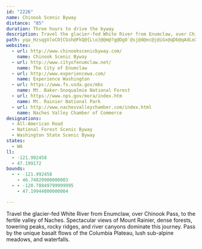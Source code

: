 ```yaml
---
id: "2226"
name: Chinook Scenic Byway
distance: "85"
duration: Three hours to drive the byway
description: Travel the glacier-fed White River from Enumclaw, over Chinook Pass, to the fertile valley of Naches. Spectacular views of Mount Rainier, dense forests, towering peaks, rocky ridges, and river canyons dominate this journey. Pass by the unique basalt flows of the Columbia Plateau, lush sub-alpine meadows, and waterfalls.
path: yqa_HzsqgV]oCO{CGsh@FkQ@{L\o}@@m@?g@DgO`@sj@d@ec@j@iGx@qDb@qAdLeX~@iDb@_CX_B`@aF\{Q^mDx@aFnAeE~B{EdYk_@nRuVnLoMf`@ka@vAgArGsCrAeAxAgBlEoHbCsBpl@eTxBoA|AyAtA_B|@sBxAsEn@uGh@yNj@aObOuxDb@wETcBz@yDb@uAhAsClAwBtPeVtAsClAmDx@gDbHec@l@qCpHmX^yBJkALmC?_BOaD}DiXiBiJs@qC_@_A}BmDkQkU}@eBu@gDSgAeAgMc@gGEgA@eFfAiS@gBIsDWyBc@aBs@oB{@aBiZy`@aCuD{A_D}Nq_@yAgEw@qCiCiNoAoFs@_C_BaDiCmDwBiDo@oAqLkZuLwYiDkJiAiGMeC?{@l@sQP_CVgBz@mDpMsf@jB{GpUgw@tBaHpKs[x@aF`A_Kf@oB^kAr@wArGeLnA_D^yAL_AXkEJm_@OmC]uCeAeGKgACcABiDTyATsArAkDrGuLtGoMt@gCbBmHXeChAaH~@uDhMk`@hB_JbFsYpJos@Z}EHoEa@_f@@gFf@mN`Bk^RcGLaIj@k|@I_FKkBo@yDiAsEwYuaA}@yBsF{Ji@_By@gEMyA?sDVeCh@eD~BiIx@qBhAoBrEqGdHcLhhAotBbh@e`AnPcVtKsNdAgA|GsD~s@q]bFgC`BmA|C_D~BsCpFeIlDqDdPaTnEmF`FiH`HkNrAiBdAkBrAeBrB_C~EsEjBuAhEuDxDyDjJuK|CmCjKkInBkAxCsArb@uNrAs@t@g@f@_@lEsDjG}Ff@[PIz@c@n@SPEZGdE]vTq@nTcA~L_@dDc@pDgAlFsCnPgNfHiF|@e@~Bs@|F}@~OYvFg@bR_D|K{ArBk@vF{CvEwAtASjF_@`JMnAY~BkAjHoGxA_AbFeB`FqArB[|AKdOEnAQpIiC|KsDlEqBpD{B|DsDvEaGtNiS|Zya@hAiBrA{C^qAx@iDj@mEVgE?uNHsBP_CfAgFtA_ElCgHvZkv@rBsErAsBxCmDlBsAxBeArHkBvAk@`^}TlEyAbDu@~O_BvCCnAJ~@VpDtA|EjChBr@dCp@vD`@|TVtCL`D\rB^vEzArBjA`OvG|RdIdEnBzIhD|ExAjIlA`ZfCnNlBhDJrCMxAU`FuA~WuMfQ_JdNgIdDgCxKwJpHkFbDkBrEoAnACfEj@rBl@tDhB|B`CrA`BjFfJt@v@vDfCpIfDxA^vOnCzEh@rAX~BLvEGfOq@dIq@vFIhRqD|DGhTJlStBfKrArAj@hDrBpD~A|InAhQdFry@|KhFhApDlA|YnSzFzEbExDnA~@xBr@jDf@rElB~Ah@vETlHVpC?`\sH|GoDlDsCd@K~B?vE]bC[lDmA~LkAn@Q~E{CpGy@xAKxAFlR~G|AJ~@En@YdA}@`C}Cj@]l@GvWhDxChAnANx@Eh@O\Wz@s@`@k@JG~AgFXwDCoDUsA]cAuB}DsA}CcGwNSw@UcB@yBLqA~DqR`DaK~@_AfCs@z@i@vAsAp@[VYTk@DsAKk@q@{@u@K_ExAa@Xo@JeAx@cAzByBbM_@bAwEhGeAvC_@tBI|A?hBbC`Pd@lEvDlMHt@Cv@Uf@c@X[Di@S}@gB}DyJe@mBi@{DgC{REeBBoArBaJd@iAlBoCXw@tBoI^_CDsAGqAy@sDSoAE_A@kAf@oCZe@jIyFr@y@Ts@HgBMeAe@mA}CwFeAoAiBs@iAWwCEeAPmAf@oA~@kCdAuCSiALmF`DkDpDu@`@_ARoA?gAa@cJoKi@c@}DuAqDeCiCgC_DsD}CqEwHwNqC_FmFuOo@cDiAeE}B{H}FyNKaAEgESsAy@eDi@yE_@mBe@aBq@yAe@eBoA{GyBiJgIa]}Fa]sA{LiAoR_A_I}@mXSqCiCqUe@kHy@cHMmBo@mRYaa@QqGwAwRUgG_@eE_BqN}@kGsBeJeB}G{EiOyUoj@}EiK_BkEgAuEmDyS_BuG_B{EqB_FuEgKq@{B[gDDmKAuC]eCo@gBsEkGiBoBqDiC{A_Cq@wBUwBEsC@gBVmC~@sGNwBD{AKsDcE_]WmEe@_d@_@ea@?gBUsI_AiI}DiXmA_Ie@uBwAqEmB{EiGcMiDyFqBeBuCsAsTiImAwA}C{FiCmD_AeAs@k@yPqJiHsEsAcB}@}BmKc]}_@ylA_GqRuFuTwMoj@kJ{ZSmBU}Pe@qDy@aCcEoFsAwBwAyCg@uAm@_CwFe\_g@muBcV}bAsMik@uAaKsOouAkBcKM}AIgDv@{rAYaCoA_FW_BEuADkA|@uHD_EKmBm@yFUkA_BuEWsBUaQHcJ}Bq]EeBDkBR{BXgAz@yB\mAX}ADo@@kAq@}Y]aCk@mCwFyPm@sB[iCmCiXM_Ay@mDq@sBs@cBqDcGgH}TQkAMaBBm@ReC~@yENmBI_DyAuOo@{FUqAwQqr@a@yBM_AEkDd@oLAgF_@gFwAcPO_EIcJO_FyAmNUoF@_CjBy\@sAEiCy@}HsEi]{Lsz@SyBYmGAuIT}FdDgh@PaE?oFMwA_AmFiAaDaDsDmFgDe@m@oAsB_AsDcEqXy@yDa@mAoDkHUaAWeCLmCTaAbAeCZkAVsCCyBu@sGcCuOs@iGEqBNaG?uC_AaHGyEKmBYcBk@}AkDmF[w@c@aC?eBH{ARwAd@kAr@gA`NaNl@a@nB]x@Hr@Nd@Xr@p@bEfFx@p@dBdAlA`@rBd@hTfBxPp@bZn@lAIxAk@|BmBj@y@lAmCbC{HzAcEzC{EhBsBhGuF`AeA`ByBpVy^bDwD`FsEnAmBpG{NnCiEvAgBnPmPrCmBvJyDn@MbBMlI^|BWrBs@lBkAnAeAnBoCrBwEbEiH|EuH`FaGvCkCxY}UdJ_GbAgAdA{A~@oBn@oBfBaHx@wBjLcRvHqOxC_EvAmArCcBhC{@~@ShAElCPdBr@dGrEjBl@bDPbAKhC}@|AaAhBgCvByDnEaLx@_BfBmCbHuIvCgFfO_a@|DyNbA_CrBoCpHaFrBqClAmC~C{IpKiUfAyAnEiEfBqCn@yAb@uA~BgMrBuJdBgG`D}GrCuEdCuFjIaWvAaDhDeFtBuBtNoKl@q@lAyB|D{IvJcVh@sBTqAXcDNyGXoSPoC^cAXe@v@g@hAYz@LzCpAdAL~AMrAk@rA_B^aAxAmExByIl@{Az@kA|AgA~\iOnDwBn@k@~AuBtEgInAgBbR}StAiCh@{AXmAvHyb@hAsFj@qB|Pmb@n@gArBeCbBsAvGyDfKaH~IoFnBq@hBStA?zGl@nFd@b@D|BGvAUzAc@~BoApF}Cp@]vH_GbB_AtCeAnEi@rFOfCWjAWlAm@vAiA`HkGzHcHpH}GvGeFzMqIjIkF`MeIhF_D~AaAdBoAvBeBvBgBfA_A~AuAzCiCxCgCbFkEtCeCz@u@~D}CpCqAfCU|A]nAm@bAq@j@k@bDeFnAqBhAgB`AmAhAoAtCgChAcAdDmCjAeA|@{@fCeDbAeAxAsAbBaA`Ac@~@]vIwC`IoCdAe@p@c@v@m@h@m@l@{@r@qAp@cBlBcGtDyKhCsGrZoo@bEgI|AsEhA}GvBmP|CqTbVi~A~AmGtAyDrLyYvF{LlF{IlHqJfDwDtAoArCuAfI}@lCs@fCaAnBkAxB_BbB_BrBaCnAeBhAoB|f@_~@n@wAxAyDr@aClUibA~CiTlA}GzAsFrKw]dAgC^e@tAaAp@Qz@?l@JxAz@h@h@vE`GhB`AbBV~A?zA]x@a@bB}AfAcBnD_KrCmIfDoKx@uBrAiC|EiIvGgI`@q@v@cBx@sCdDgNxAaH`@eC~@cJ`H{{@`@oGb@sKXou@
websites:
  - url: http://www.chinookscenicbyway.com/
    name: Chinook Scenic Byway
  - url: http://www.cityofenumclaw.net/
    name: The City of Enumclaw
  - url: http://www.experiencewa.com/
    name: Experience Washington
  - url: https://www.fs.usda.gov/mbs
    name: Mt. Baker-Snoqualmie National Forest
  - url: https://www.nps.gov/mora/index.htm
    name: Mt. Rainier National Park
  - url: http://www.nachesvalleychamber.com/index.html
    name: Naches Valley Chamber of Commerce
designations:
  - All-American Road
  - National Forest Scenic Byway
  - Washington State Scenic Byway
states:
  - WA
ll:
  - -121.992458
  - 47.199172
bounds:
  - - -121.992458
    - 46.74829900000003
  - - -120.78849799999995
    - 47.19944000000004

---
```


Travel the glacier-fed White River from Enumclaw, over Chinook Pass, to the fertile valley of Naches. Spectacular views of Mount Rainier, dense forests, towering peaks, rocky ridges, and river canyons dominate this journey. Pass by the unique basalt flows of the Columbia Plateau, lush sub-alpine meadows, and waterfalls.
